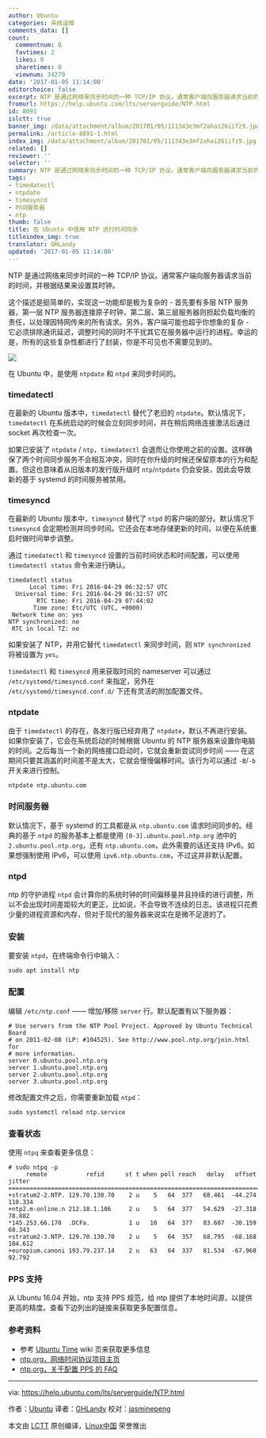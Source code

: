 ```yaml
---
author: Ubuntu
categories: 系统运维
comments_data: []
count:
  commentnum: 0
  favtimes: 2
  likes: 0
  sharetimes: 0
  viewnum: 34279
date: '2017-01-05 11:14:00'
editorchoice: false
excerpt: NTP 是通过网络来同步时间的一种 TCP/IP 协议。通常客户端向服务器请求当前的时间，并根据结果来设置其时钟。这个描述是挺简单的，实现这一功能却是极为复杂的，幸运的是，所有的这些复杂性都进行了封装，你是不可见也不需要见到的。
fromurl: https://help.ubuntu.com/lts/serverguide/NTP.html
id: 8091
islctt: true
banner_img: /data/attachment/album/201701/05/111343e3mf2ahai26iifz9.jpg
permalink: /article-8091-1.html
index_img: /data/attachment/album/201701/05/111343e3mf2ahai26iifz9.jpg.thumb.jpg
related: []
reviewer: ''
selector: ''
summary: NTP 是通过网络来同步时间的一种 TCP/IP 协议。通常客户端向服务器请求当前的时间，并根据结果来设置其时钟。这个描述是挺简单的，实现这一功能却是极为复杂的，幸运的是，所有的这些复杂性都进行了封装，你是不可见也不需要见到的。
tags:
- timedatectl
- ntpdate
- timesyncd
- 时间服务器
- ntp
thumb: false
title: 在 Ubuntu 中使用 NTP 进行时间同步
titleindex_img: true
translator: GHLandy
updated: '2017-01-05 11:14:00'
---
```


NTP 是通过网络来同步时间的一种 TCP/IP 协议。通常客户端向服务器请求当前的时间，并根据结果来设置其时钟。


这个描述是挺简单的，实现这一功能却是极为复杂的 - 首先要有多层 NTP 服务器，第一层 NTP 服务器连接原子时钟，第二层、第三层服务器则担起负载均衡的责任，以处理因特网传来的所有请求。另外，客户端可能也超乎你想象的复杂 - 它必须排除通讯延迟，调整时间的同时不干扰其它在服务器中运行的进程。幸运的是，所有的这些复杂性都进行了封装，你是不可见也不需要见到的。


![](/data/attachment/album/201701/05/111343e3mf2ahai26iifz9.jpg)


在 Ubuntu 中，是使用 `ntpdate` 和 `ntpd` 来同步时间的。


### timedatectl


在最新的 Ubuntu 版本中，`timedatectl` 替代了老旧的 `ntpdate`。默认情况下，`timedatectl` 在系统启动的时候会立刻同步时间，并在稍后网络连接激活后通过 socket 再次检查一次。


如果已安装了 `ntpdate` / `ntp`，`timedatectl` 会退而让你使用之前的设置。这样确保了两个时间同步服务不会相互冲突，同时在你升级的时候还保留原本的行为和配置。但这也意味着从旧版本的发行版升级时 `ntp`/`ntpdate` 仍会安装，因此会导致新的基于 systemd 的时间服务被禁用。


### timesyncd


在最新的 Ubuntu 版本中，`timesyncd` 替代了 `ntpd` 的客户端的部分。默认情况下 `timesyncd` 会定期检测并同步时间。它还会在本地存储更新的时间，以便在系统重启时做时间单步调整。


通过 `timedatectl` 和 `timesyncd` 设置的当前时间状态和时间配置，可以使用 `timedatectl status` 命令来进行确认。



```
timedatectl status
      Local time: Fri 2016-04-29 06:32:57 UTC
  Universal time: Fri 2016-04-29 06:32:57 UTC
        RTC time: Fri 2016-04-29 07:44:02
       Time zone: Etc/UTC (UTC, +0000)
 Network time on: yes
NTP synchronized: no
 RTC in local TZ: no

```

如果安装了 NTP，并用它替代 `timedatectl` 来同步时间，则 `NTP synchronized` 将被设置为 `yes`。


`timedatectl` 和 `timesyncd` 用来获取时间的 nameserver 可以通过 `/etc/systemd/timesyncd.conf` 来指定，另外在 `/etc/systemd/timesyncd.conf.d/` 下还有灵活的附加配置文件。


### ntpdate


由于 `timedatectl` 的存在，各发行版已经弃用了 `ntpdate`，默认不再进行安装。如果你安装了，它会在系统启动的时候根据 Ubuntu 的 NTP 服务器来设置你电脑的时间。之后每当一个新的网络接口启动时，它就会重新尝试同步时间 —— 在这期间只要其涵盖的时间差不是太大，它就会慢慢偏移时间。该行为可以通过 `-B`/`-b` 开关来进行控制。



```
ntpdate ntp.ubuntu.com

```

### 时间服务器


默认情况下，基于 systemd 的工具都是从 `ntp.ubuntu.com` 请求时间同步的。经典的基于 `ntpd` 的服务基本上都是使用 `[0-3].ubuntu.pool.ntp.org` 池中的 `2.ubuntu.pool.ntp.org`，还有 `ntp.ubuntu.com`，此外需要的话还支持 IPv6。如果想强制使用 IPv6，可以使用 `ipv6.ntp.ubuntu.com`，不过这并非默认配置。


### ntpd


ntp 的守护进程 `ntpd` 会计算你的系统时钟的时间偏移量并且持续的进行调整，所以不会出现时间差距较大的更正，比如说，不会导致不连续的日志。该进程只花费少量的进程资源和内存，但对于现代的服务器来说实在是微不足道的了。


### 安装


要安装 `ntpd`，在终端命令行中输入：



```
sudo apt install ntp

```

### 配置


编辑 `/etc/ntp.conf` —— 增加/移除 `server` 行。默认配置有以下服务器：



```
# Use servers from the NTP Pool Project. Approved by Ubuntu Technical Board
# on 2011-02-08 (LP: #104525). See http://www.pool.ntp.org/join.html for
# more information.
server 0.ubuntu.pool.ntp.org
server 1.ubuntu.pool.ntp.org
server 2.ubuntu.pool.ntp.org
server 3.ubuntu.pool.ntp.org

```

修改配置文件之后，你需要重新加载 `ntpd`：



```
sudo systemctl reload ntp.service

```

### 查看状态


使用 `ntpq` 来查看更多信息：



```
# sudo ntpq -p
     remote           refid      st t when poll reach   delay   offset  jitter
==============================================================================
+stratum2-2.NTP. 129.70.130.70    2 u    5   64  377   68.461  -44.274 110.334
+ntp2.m-online.n 212.18.1.106     2 u    5   64  377   54.629  -27.318  78.882
*145.253.66.170  .DCFa.           1 u   10   64  377   83.607  -30.159  68.343
+stratum2-3.NTP. 129.70.130.70    2 u    5   64  357   68.795  -68.168 104.612
+europium.canoni 193.79.237.14    2 u   63   64  337   81.534  -67.968  92.792

```

### PPS 支持


从 Ubuntu 16.04 开始，ntp 支持 PPS 规范，给 ntp 提供了本地时间源，以提供更高的精度。查看下边列出的链接来获取更多配置信息。


### 参考资料


* 参考 [Ubuntu Time](https://help.ubuntu.com/community/UbuntuTime) wiki 页来获取更多信息
* [ntp.org，网络时间协议项目主页](http://www.ntp.org/)
* [ntp.org，关于配置 PPS 的 FAQ](http://www.ntp.org/ntpfaq/NTP-s-config-adv.htm#S-CONFIG-ADV-PPS)




---


via: <https://help.ubuntu.com/lts/serverguide/NTP.html>


作者：[Ubuntu](https://help.ubuntu.com/lts/serverguide/NTP.html) 译者：[GHLandy](https://github.com/GHLandy) 校对：[jasminepeng](https://github.com/jasminepeng)


本文由 [LCTT](https://github.com/LCTT/TranslateProject) 原创编译，[Linux中国](https://linux.cn/) 荣誉推出